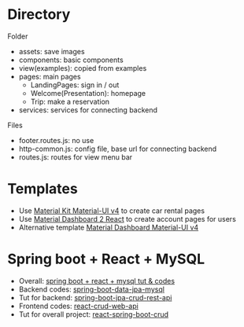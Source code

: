 # Directory

Folder

- assets: save images
- components: basic components
- view(examples): copied from examples
- pages: main pages
  - LandingPages: sign in / out
  - Welcome(Presentation): homepage
  - Trip: make a reservation
- services: services for connecting backend

Files

- footer.routes.js: no use
- http-common.js: config file, base url for connecting backend
- routes.js: routes for view menu bar

# Templates

- Use [Material Kit Material-UI v4](https://www.creative-tim.com/product/material-kit-material-ui-v4) to create car rental pages
- Use  [Material Dashboard 2 React](https://www.creative-tim.com/product/material-dashboard-react#) to create account pages for users
- Alternative template [Material Dashboard Material-UI v4](https://www.creative-tim.com/product/material-dashboard-material-ui-v4)

# Spring boot + React + MySQL

- Overall: [spring boot + react + mysql tut & codes](https://www.githubcode.com/spring-boot-react-project-github/#Springboot_React_MySQL)
- Backend codes: [spring-boot-data-jpa-mysql](https://github.com/bezkoder/spring-boot-data-jpa-mysql)
- Tut for backend: [spring-boot-jpa-crud-rest-api](https://www.bezkoder.com/spring-boot-jpa-crud-rest-api/)
- Frontend codes: [react-crud-web-api](https://github.com/bezkoder/react-crud-web-api)
- Tut for overall project: [react-spring-boot-crud](https://www.bezkoder.com/react-spring-boot-crud/)

